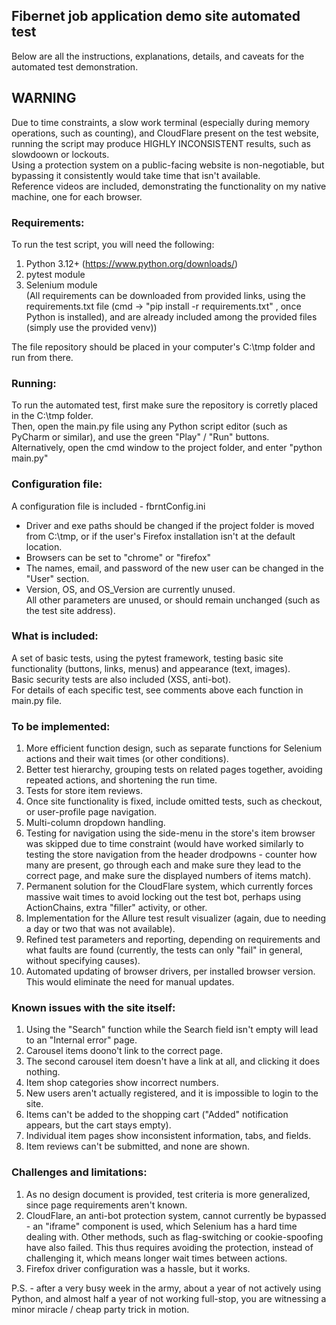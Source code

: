 ## Fibernet job application demo site automated test
Below are all the instructions, explanations, details, and caveats for the automated test demonstration.  

## WARNING
Due to time constraints, a slow work terminal (especially during memory operations, such as counting), and CloudFlare present on the test website, running the script may produce HIGHLY INCONSISTENT results, such as slowdoown or lockouts.  
Using a protection system on a public-facing website is non-negotiable, but bypassing it consistently would take time that isn't available.  
Reference videos are included, demonstrating the functionality on my native machine, one for each browser.  

### Requirements:
To run the test script, you will need the following:  
1. Python 3.12+ (https://www.python.org/downloads/)  
2. pytest module  
3. Selenium module  
(All requirements can be downloaded from provided links, using the requirements.txt file (cmd -> "pip install -r requirements.txt" , once Python is installed), and are already included among the provided files (simply use the provided venv))  

The file repository should be placed in your computer's C:\tmp folder and run from there.

### Running:
To run the automated test, first make sure the repository is corretly placed in the C:\tmp folder.  
Then, open the main.py file using any Python script editor (such as PyCharm or similar), and use the green "Play" / "Run" buttons.  
Alternatively, open the cmd window to the project folder, and enter "python main.py"  

### Configuration file:
A configuration file is included - fbrntConfig.ini  
- Driver and exe paths should be changed if the project folder is moved from C:\tmp, or if the user's Firefox installation isn't at the default location.  
- Browsers can be set to "chrome" or "firefox"  
- The names, email, and password of the new user can be changed in the "User" section.  
- Version, OS, and OS_Version are currently unused.  
All other parameters are unused, or should remain unchanged (such as the test site address).  

### What is included:
A set of basic tests, using the pytest framework, testing basic site functionality (buttons, links, menus) and appearance (text, images).  
Basic security tests are also included (XSS, anti-bot).   
For details of each specific test, see comments above each function in main.py file.  

### To be implemented:
1. More efficient function design, such as separate functions for Selenium actions and their wait times (or other conditions).  
2. Better test hierarchy, grouping tests on related pages together, avoiding repeated actions, and shortening the run time.  
3. Tests for store item reviews.  
4. Once site functionality is fixed, include omitted tests, such as checkout, or user-profile page navigation.  
5. Multi-column dropdown handling.  
6. Testing for navigation using the side-menu in the store's item browser was skipped due to time constraint (would have worked similarly to testing the store navigation from the header drodpowns - counter how many are present, go through each and make sure they lead to the correct page, and make sure the displayed numbers of items match).  
7. Permanent solution for the CloudFlare system, which currently forces massive wait times to avoid locking out the test bot, perhaps using ActionChains, extra "filler" activity, or other.  
8. Implementation for the Allure test result visualizer (again, due to needing a day or two that was not available).  
9. Refined test parameters and reporting, depending on requirements and what faults are found (currently, the tests can only "fail" in general, without specifying causes).  
10. Automated updating of browser drivers, per installed browser version. This would eliminate the need for manual updates.  

### Known issues with the site itself:
1. Using the "Search" function while the Search field isn't empty will lead to an "Internal error" page.  
2. Carousel items doono't link to the correct page.  
3. The second carousel item doesn't have a link at all, and clicking it does nothing.  
4. Item shop categories show incorrect numbers.  
5. New users aren't actually registered, and it is impossible to login to the site.  
6. Items can't be added to the shopping cart ("Added" notification appears, but the cart stays empty).  
7. Individual item pages show inconsistent information, tabs, and fields.  
8. Item reviews can't be submitted, and none are shown.  

### Challenges and limitations:
1. As no design document is provided, test criteria is more generalized, since page requirements aren't known.  
2. CloudFlare, an anti-bot protection system, cannot currently be bypassed - an "iframe" component is used, which Selenium has a hard time dealing with. Other methods, such as flag-switching or cookie-spoofing have also failed. This thus requires avoiding the protection, instead of challenging it, which means longer wait times between actions.  
3. Firefox driver configuration was a hassle, but it works.  



P.S. - after a very busy week in the army, about a year of not actively using Python, and almost half a year of not working full-stop, you are witnessing a minor miracle / cheap party trick in motion.  
